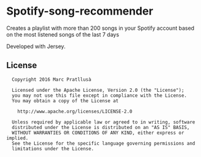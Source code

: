 # Spotify-song-recommender
Creates a playlist with more than 200 songs in your Spotify account based on the most listened songs of the last 7 days

Developed with Jersey.

## License
```
  Copyright 2016 Marc Pratllusà

  Licensed under the Apache License, Version 2.0 (the "License");
  you may not use this file except in compliance with the License.
  You may obtain a copy of the License at

    http://www.apache.org/licenses/LICENSE-2.0

  Unless required by applicable law or agreed to in writing, software
  distributed under the License is distributed on an "AS IS" BASIS,
  WITHOUT WARRANTIES OR CONDITIONS OF ANY KIND, either express or implied.
  See the License for the specific language governing permissions and
  limitations under the License.
```
